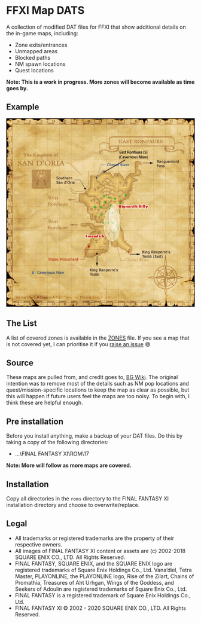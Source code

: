 # FFXI Map DATS

A collection of modified DAT files for FFXI that show additional details on the in-game maps, including:

* Zone exits/entrances
* Unmapped areas
* Blocked paths
* NM spawn locations
* Quest locations

**Note: This is a work in progress. More zones will become available as time goes by.**

## Example

![East Ronfaure](psd/ROM/17/25.png)

## The List

A list of covered zones is available in the [ZONES](ZONES.md) file. If you see a map that is not covered yet, I can prioritise it if you [raise an issue](https://github.com/xurion/ffxi-map-dats/issues) 😄

## Source

These maps are pulled from, and credit goes to, [BG Wiki](https://www.bg-wiki.com/bg/Main_Page). The original intention was to remove most of the details such as NM pop locations and quest/mission-specific locations to keep the map as clear as possible, but this will happen if future users feel the maps are too noisy. To begin with, I think these are helpful enough.

## Pre installation

Before you install anything, make a backup of your DAT files. Do this by taking a copy of the following directories:

* ...\FINAL FANTASY XI\ROM\17

**Note: More will follow as more maps are covered.**

## Installation

Copy all directories in the `roms` directory to the FINAL FANTASY XI installation directory and choose to overwrite/replace.

## Legal
* All trademarks or registered trademarks are the property of their respective owners.
* All images of FINAL FANTASY XI content or assets are (c) 2002-2018 SQUARE ENIX CO., LTD. All Rights Reserved.
* FINAL FANTASY, SQUARE ENIX, and the SQUARE ENIX logo are registered trademarks of Square Enix Holdings Co., Ltd. Vana’diel, Tetra Master, PLAYONLINE, the PLAYONLINE logo, Rise of the Zilart, Chains of Promathia, Treasures of Aht Urhgan, Wings of the Goddess, and Seekers of Adoulin are registered trademarks of Square Enix Co., Ltd.
* FINAL FANTASY is a registered trademark of Square Enix Holdings Co., Ltd.
* FINAL FANTASY XI © 2002 - 2020 SQUARE ENIX CO., LTD. All Rights Reserved.

